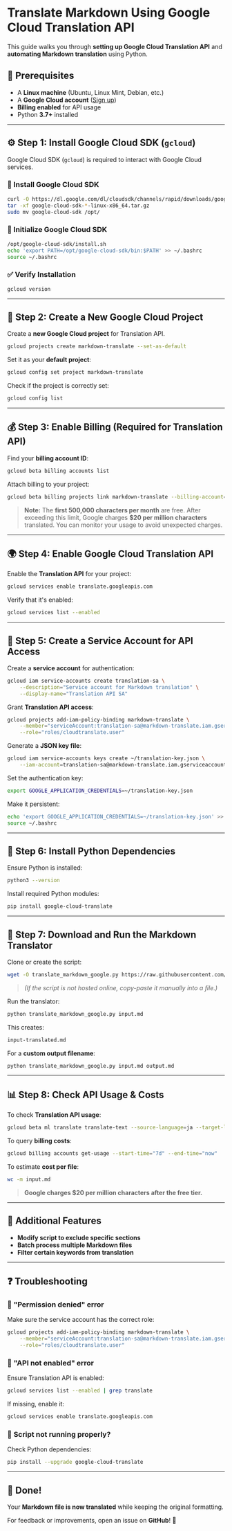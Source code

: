 # Translate Markdown Using Google Cloud Translation API

This guide walks you through **setting up Google Cloud Translation API** and **automating Markdown translation** using Python.

## 📌 Prerequisites
- A **Linux machine** (Ubuntu, Linux Mint, Debian, etc.)
- A **Google Cloud account** ([Sign up](https://console.cloud.google.com/))
- **Billing enabled** for API usage
- Python **3.7+** installed

---

## ⚙️ Step 1: Install Google Cloud SDK (`gcloud`)

Google Cloud SDK (`gcloud`) is required to interact with Google Cloud services.

### 👅 Install Google Cloud SDK
```bash
curl -O https://dl.google.com/dl/cloudsdk/channels/rapid/downloads/google-cloud-sdk-$(curl -s https://dl.google.com/dl/cloudsdk/channels/rapid/components-2.json | grep -oP '"version": "\K[^"]+' | head -n1)-linux-x86_64.tar.gz
tar -xf google-cloud-sdk-*-linux-x86_64.tar.gz
sudo mv google-cloud-sdk /opt/
```

### 🔄 Initialize Google Cloud SDK
```bash
/opt/google-cloud-sdk/install.sh
echo 'export PATH=/opt/google-cloud-sdk/bin:$PATH' >> ~/.bashrc
source ~/.bashrc
```

### ✅ Verify Installation
```bash
gcloud version
```

---

## 🚀 Step 2: Create a New Google Cloud Project
Create a **new Google Cloud project** for Translation API.

```bash
gcloud projects create markdown-translate --set-as-default
```

Set it as your **default project**:
```bash
gcloud config set project markdown-translate
```

Check if the project is correctly set:
```bash
gcloud config list
```

---

## 💰 Step 3: Enable Billing (Required for Translation API)
Find your **billing account ID**:
```bash
gcloud beta billing accounts list
```

Attach billing to your project:
```bash
gcloud beta billing projects link markdown-translate --billing-account=YOUR_BILLING_ACCOUNT_ID
```
> **Note:** The **first 500,000 characters per month** are free. After exceeding this limit, Google charges **$20 per million characters** translated. You can monitor your usage to avoid unexpected charges.

---

## 🌍 Step 4: Enable Google Cloud Translation API
Enable the **Translation API** for your project:
```bash
gcloud services enable translate.googleapis.com
```

Verify that it's enabled:
```bash
gcloud services list --enabled
```

---

## 🔑 Step 5: Create a Service Account for API Access
Create a **service account** for authentication:
```bash
gcloud iam service-accounts create translation-sa \
    --description="Service account for Markdown translation" \
    --display-name="Translation API SA"
```

Grant **Translation API access**:
```bash
gcloud projects add-iam-policy-binding markdown-translate \
    --member="serviceAccount:translation-sa@markdown-translate.iam.gserviceaccount.com" \
    --role="roles/cloudtranslate.user"
```

Generate a **JSON key file**:
```bash
gcloud iam service-accounts keys create ~/translation-key.json \
    --iam-account=translation-sa@markdown-translate.iam.gserviceaccount.com
```

Set the authentication key:
```bash
export GOOGLE_APPLICATION_CREDENTIALS=~/translation-key.json
```
Make it persistent:
```bash
echo 'export GOOGLE_APPLICATION_CREDENTIALS=~/translation-key.json' >> ~/.bashrc
source ~/.bashrc
```

---

## 🐍 Step 6: Install Python Dependencies
Ensure Python is installed:
```bash
python3 --version
```

Install required Python modules:
```bash
pip install google-cloud-translate
```

---

## 📝 Step 7: Download and Run the Markdown Translator
Clone or create the script:
```bash
wget -O translate_markdown_google.py https://raw.githubusercontent.com/example/translate_markdown_google.py
```
> *(If the script is not hosted online, copy-paste it manually into a file.)*

Run the translator:
```bash
python translate_markdown_google.py input.md
```
This creates:
```markdown
input-translated.md
```

For a **custom output filename**:
```bash
python translate_markdown_google.py input.md output.md
```

---

## 📊 Step 8: Check API Usage & Costs
To check **Translation API usage**:
```bash
gcloud beta ml translate translate-text --source-language=ja --target-language=en --content="こんにちは世界"
```

To query **billing costs**:
```bash
gcloud billing accounts get-usage --start-time="7d" --end-time="now"
```

To estimate **cost per file**:
```bash
wc -m input.md
```
> **Google charges $20 per million characters after the free tier.**

---

## 🌟 Additional Features
- **Modify script to exclude specific sections**
- **Batch process multiple Markdown files**
- **Filter certain keywords from translation**

---

## ❓ Troubleshooting
### 🔴 **"Permission denied" error**
Make sure the service account has the correct role:
```bash
gcloud projects add-iam-policy-binding markdown-translate \
    --member="serviceAccount:translation-sa@markdown-translate.iam.gserviceaccount.com" \
    --role="roles/cloudtranslate.user"
```

### 🔴 **"API not enabled" error**
Ensure Translation API is enabled:
```bash
gcloud services list --enabled | grep translate
```
If missing, enable it:
```bash
gcloud services enable translate.googleapis.com
```

### 🔴 **Script not running properly?**
Check Python dependencies:
```bash
pip install --upgrade google-cloud-translate
```

---

## 🎉 Done!
Your **Markdown file is now translated** while keeping the original formatting.

For feedback or improvements, open an issue on **GitHub**! 🚀


